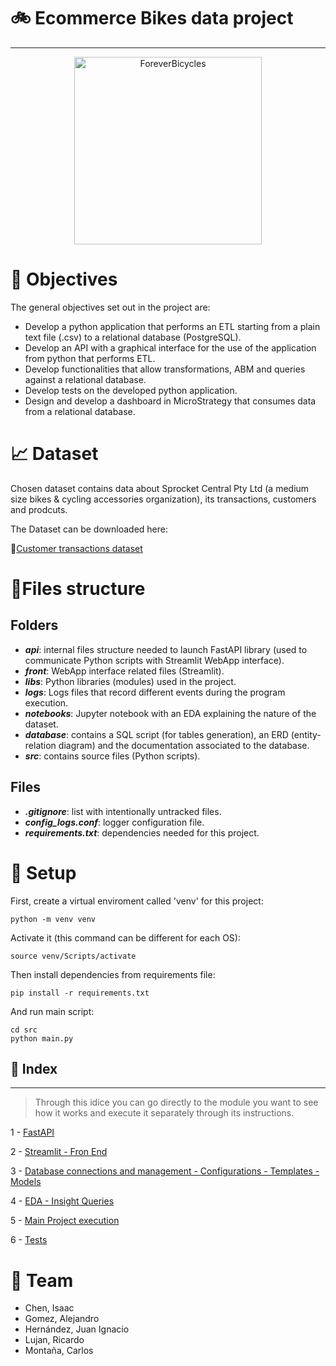 # 🚲 Ecommerce Bikes data project
----

<div align="center" width="50">

<img src="https://i.pinimg.com/550x/2b/1c/5f/2b1c5f11939d2faca9c0b2536f7e7c9e.jpg" alt="ForeverBicycles" width="300"/>

</div>

# 🎯 Objectives
The general objectives set out in the project are:
- Develop a python application that performs an ETL starting from a plain text file (.csv) to a relational database (PostgreSQL).
- Develop an API with a graphical interface for the use of the application from python that performs ETL.
- Develop functionalities that allow transformations, ABM and queries against a relational database.
- Develop tests on the developed python application.
- Design and develop a dashboard in MicroStrategy that consumes data from a relational database.
# 📈 Dataset
Chosen dataset contains data about Sprocket Central Pty Ltd (a medium size bikes & cycling accessories organization), its transactions, customers and prodcuts.

The Dataset can be downloaded here:

🔗[Customer transactions dataset](https://www.kaggle.com/datasets/archit9406/customer-transaction-dataset)

# 📁Files structure
## Folders
- ***api***: internal files structure needed to launch FastAPI library (used to communicate Python scripts with Streamlit WebApp interface).
- ***front***: WebApp interface related files (Streamlit).
- ***libs***: Python libraries (modules) used in the project.
- ***logs***: Logs files that record different events during the program execution.
- ***notebooks***: Jupyter notebook with an EDA explaining the nature of the dataset.
- ***database***: contains a SQL script (for tables generation), an ERD (entity-relation diagram) and the documentation associated to the database.
- ***src***: contains source files (Python scripts).
## Files
- ***.gitignore***: list with intentionally untracked files.
- ***config_logs.conf***: logger configuration file.
- ***requirements.txt***: dependencies needed for this project.

# 🔨 Setup
First, create a virtual enviroment called 'venv' for this project:
```
python -m venv venv
```
Activate it (this command can be different for each OS):
```
source venv/Scripts/activate
```
Then install dependencies from requirements file:
```
pip install -r requirements.txt
```
And run main script:
```
cd src
python main.py
```

## 📄 Index
----
> Through this idice you can go directly to the module you want to see how it works and execute it separately through its instructions.

1 - [FastAPI](https://github.com/Nacho215/Proyecto-Final-Grupo-3/tree/main/api)

2 - [Streamlit - Fron End](https://github.com/Nacho215/Proyecto-Final-Grupo-3/tree/main/front)

3 - [Database connections and management - Configurations - Templates - Models](https://github.com/Nacho215/Proyecto-Final-Grupo-3/tree/main/libs)

4 - [EDA - Insight Queries](https://github.com/Nacho215/Proyecto-Final-Grupo-3/tree/main/notebooks)

5 - [Main Project execution](https://github.com/Nacho215/Proyecto-Final-Grupo-3/tree/main/src)

6 - [Tests](https://github.com/Nacho215/Proyecto-Final-Grupo-3/tree/main/test)

# 🚀 Team
- Chen, Isaac
- Gomez, Alejandro
- Hernández, Juan Ignacio 
- Lujan, Ricardo
- Montaña, Carlos

